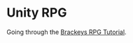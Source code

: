 # Unity RPG

Going through the [Brackeys RPG Tutorial](https://www.youtube.com/watch?v=S2mK6KFdv0I&list=PLPV2KyIb3jR4KLGCCAciWQ5qHudKtYeP7&index=2).


